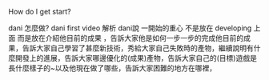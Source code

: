 How do I get start?

dani 怎麼做?
dani first video 解析
dani說 一開始的重心 不是放在 developing 上面 而是放在介紹他目前的成果 ，告訴大家他是如何一步一步的完成他目前的成果，告訴大家自己學習了甚麼新技術，秀給大家自己失敗時的產物，繼續說明有什麼開發上的進展，告訴大家哪邊優化的(成果)產物，告訴大家自己的(目標)遊戲是長什麼樣子的~以及他現在做了哪些，告訴大家困難的地方在哪裡，